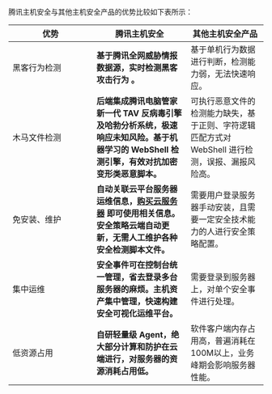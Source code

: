 腾讯主机安全与其他主机安全产品的优势比较如下表所示：

<style>
table th:first-of-type {
    width: 150px;    
}
</style>



| 优势         | 腾讯主机安全                                       | 其他主机安全产品                                             |
| ------------ | ------------------------------------------------------------ | ------------------------------------------------------------ |
| 黑客行为检测 | **基于腾讯全网威胁情报数据源，实时检测黑客攻击行为 。**      | 基于单机行为数据进行判断，检测能力弱，无法快速响应。        |
| 木马文件检测 | **后端集成腾讯电脑管家新一代 TAV 反病毒引擎及哈勃分析系统，极速响应未知风险。基于机器学习的 WebShell 检测引擎，有效对抗加密变形类恶意脚本。** | 可执行恶意文件的检测能力缺失，基于正则、字符逻辑匹配方式对 WebShell 进行检测，误报、漏报风险高。 |
| 免安装、维护 | **自动关联云平台服务器运维信息，[购买云服务器](https://cloud.tencent.com/document/product/213/506) 即可使用相关信息。安全策略云端自动更新，无需人工维护各种安全检测脚本文件。** | 需要用户登录服务器手动安装，且需要一定安全技术能力的人进行安全策略配置。 |
| 集中运维     | **安全事件可在控制台统一管理，省去登录多台服务器的麻烦。主机资产集中管理，快速构建安全可视化运维平台。** | 需要登录到服务器上，对单个安全事件进行处理。                 |
| 低资源占用   | **自研轻量级 Agent，绝大部分计算和防护在云端进行，对服务器的资源消耗占用低。** | 软件客户端内存占用高，普遍消耗在100M以上，业务峰期会影响服务器性能。 |
